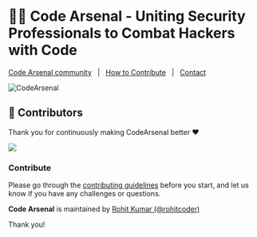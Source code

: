 # 👨‍💻 Code Arsenal - Uniting Security Professionals to Combat Hackers with Code
 
[Code Arsenal community](https://codearsenalcommunity.github.io/) &nbsp; | &nbsp; [How to Contribute](https://github.com/CodeArsenalCommunity/codearsenalcommunity.github.io/blob/main/CONTRIBUTING.md) &nbsp; | &nbsp; [Contact](https://www.linkedin.com/in/rohitcoder/)

![CodeArsenal](https://i.imgur.com/TeaOp9X.png)

## 💪 Contributors
Thank you for continuously making CodeArsenal better ❤️

<a href="https://github.com/CodeArsenalCommunity/codearsenalcommunity.github.io/graphs/contributors">
  <img src="https://contrib.rocks/image?repo=CodeArsenalCommunity/codearsenalcommunity.github.io" />
</a>

### Contribute

Please go through the [contributing guidelines](https://github.com/CodeArsenalCommunity/codearsenalcommunity.github.io/blob/main/CONTRIBUTING.md) before you start, and let us know if you have any challenges or questions.


**Code Arsenal** is maintained by [Rohit Kumar (@rohitcoder)](https://github.com/rohitcoder)

Thank you!

